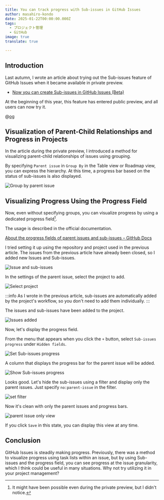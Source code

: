 ```yaml
---
title: You can track progress with Sub-issues in GitHub Issues
author: masahiro-kondo
date: 2025-01-22T00:00:00.000Z
tags:
  - プロジェクト管理
  - GitHub
image: true
translate: true

---
```


## Introduction

Last autumn, I wrote an article about trying out the Sub-issues feature of GitHub Issues when it became available in private preview.

- [Now you can create Sub-issues in GitHub Issues (Beta)](/blogs/2024/10/05/github-issues-with-sub-issues-beta/)

At the beginning of this year, this feature has entered public preview, and all users can now try it.

@[og](https://github.blog/changelog/2025-01-13-evolving-github-issues-public-preview/)

## Visualization of Parent-Child Relationships and Progress in Projects
In the article during the private preview, I introduced a method for visualizing parent-child relationships of issues using grouping.

By specifying `Parent issue` in `Group By` in the Table view or Roadmap view, you can express the hierarchy. At this time, a progress bar based on the status of sub-issues is also displayed.

![Group by parent issue](https://i.gyazo.com/9479ff561b49190ad7fcdf9bd9f760a5.png)

## Visualizing Progress Using the Progress Field
Now, even without specifying groups, you can visualize progress by using a dedicated progress field[^1].

[^1]: It might have been possible even during the private preview, but I didn't notice.

The usage is described in the official documentation.

[About the progress fields of parent issues and sub-issues – GitHub Docs](https://docs.github.com/ja/issues/planning-and-tracking-with-projects/understanding-fields/about-parent-issue-and-sub-issue-progress-fields)

I tried setting it up using the repository and project used in the previous article. The issues from the previous article have already been closed, so I added new Issues and Sub-issues.

![Issue and sub-issues](https://i.gyazo.com/c9df8229161077e419feb93e3d411357.png)

In the settings of the parent issue, select the project to add.

![Select project](https://i.gyazo.com/b20677075835686639245b6b32f53de5.png)

:::info
As I wrote in the previous article, sub-issues are automatically added by the project's workflow, so you don't need to add them individually.
:::

The issues and sub-issues have been added to the project.

![Issues added](https://i.gyazo.com/3d79da2aa285ad746a7688dead3761d7.png)

Now, let's display the progress field.

From the menu that appears when you click the `+` button, select `Sub-issues progress` under `Hidden fields`.

![Set Sub-issues progress](https://i.gyazo.com/7b41cbf381a1bd7d6d58702c2286f55c.png)

A column that displays the progress bar for the parent issue will be added.

![Show Sub-issues progress](https://i.gyazo.com/a07ba5d868dfccc76a470ffcbe8bf4f6.png)

Looks good. Let's hide the sub-issues using a filter and display only the parent issues. Just specify `no:parent-issue` in the filter.

![set filter](https://i.gyazo.com/fc0ec0b835e5e7be1a3f19f4b3df9bab.png)

Now it's clean with only the parent issues and progress bars.

![parent issue only view](https://i.gyazo.com/6aa5396a24c132e10f8c042a40e3c297.png)

If you click `Save` in this state, you can display this view at any time.

## Conclusion
GitHub Issues is steadily making progress.
Previously, there was a method to visualize progress using task lists within an issue, but by using Sub-issues and the progress field, you can see progress at the issue granularity, which I think could be useful in many situations. Why not try utilizing it in your project management?
